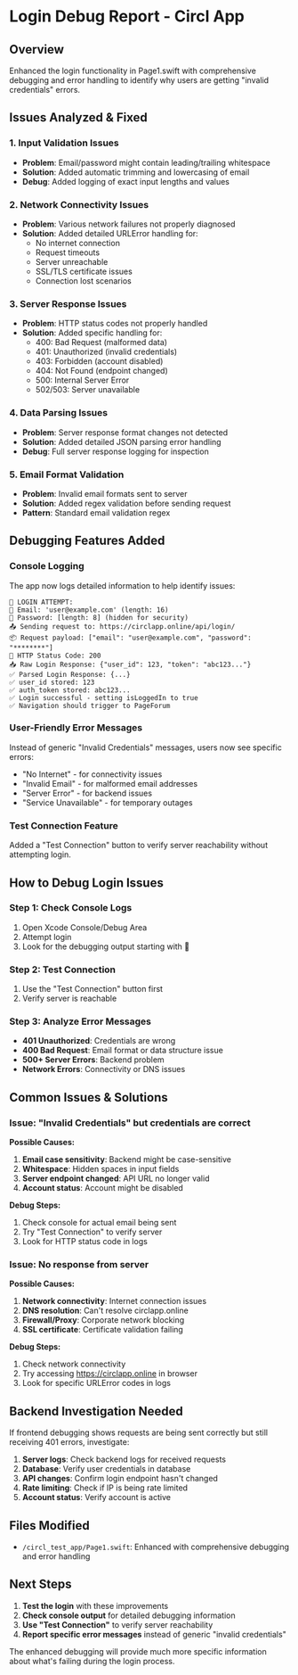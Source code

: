 # Login Debug Report - Circl App

## Overview
Enhanced the login functionality in Page1.swift with comprehensive debugging and error handling to identify why users are getting "invalid credentials" errors.

## Issues Analyzed & Fixed

### 1. **Input Validation Issues**
- **Problem**: Email/password might contain leading/trailing whitespace
- **Solution**: Added automatic trimming and lowercasing of email
- **Debug**: Added logging of exact input lengths and values

### 2. **Network Connectivity Issues**
- **Problem**: Various network failures not properly diagnosed
- **Solution**: Added detailed URLError handling for:
  - No internet connection
  - Request timeouts
  - Server unreachable
  - SSL/TLS certificate issues
  - Connection lost scenarios

### 3. **Server Response Issues**
- **Problem**: HTTP status codes not properly handled
- **Solution**: Added specific handling for:
  - 400: Bad Request (malformed data)
  - 401: Unauthorized (invalid credentials)
  - 403: Forbidden (account disabled)
  - 404: Not Found (endpoint changed)
  - 500: Internal Server Error
  - 502/503: Server unavailable

### 4. **Data Parsing Issues**
- **Problem**: Server response format changes not detected
- **Solution**: Added detailed JSON parsing error handling
- **Debug**: Full server response logging for inspection

### 5. **Email Format Validation**
- **Problem**: Invalid email formats sent to server
- **Solution**: Added regex validation before sending request
- **Pattern**: Standard email validation regex

## Debugging Features Added

### Console Logging
The app now logs detailed information to help identify issues:

```
🔐 LOGIN ATTEMPT:
📧 Email: 'user@example.com' (length: 16)
🔑 Password: [length: 8] (hidden for security)
📤 Sending request to: https://circlapp.online/api/login/
📦 Request payload: ["email": "user@example.com", "password": "********"]
📡 HTTP Status Code: 200
📥 Raw Login Response: {"user_id": 123, "token": "abc123..."}
✅ Parsed Login Response: {...}
✅ user_id stored: 123
✅ auth_token stored: abc123...
✅ Login successful - setting isLoggedIn to true
✅ Navigation should trigger to PageForum
```

### User-Friendly Error Messages
Instead of generic "Invalid Credentials" messages, users now see specific errors:
- "No Internet" - for connectivity issues
- "Invalid Email" - for malformed email addresses
- "Server Error" - for backend issues
- "Service Unavailable" - for temporary outages

### Test Connection Feature
Added a "Test Connection" button to verify server reachability without attempting login.

## How to Debug Login Issues

### Step 1: Check Console Logs
1. Open Xcode Console/Debug Area
2. Attempt login
3. Look for the debugging output starting with 🔐

### Step 2: Test Connection
1. Use the "Test Connection" button first
2. Verify server is reachable

### Step 3: Analyze Error Messages
- **401 Unauthorized**: Credentials are wrong
- **400 Bad Request**: Email format or data structure issue
- **500+ Server Errors**: Backend problem
- **Network Errors**: Connectivity or DNS issues

## Common Issues & Solutions

### Issue: "Invalid Credentials" but credentials are correct
**Possible Causes:**
1. **Email case sensitivity**: Backend might be case-sensitive
2. **Whitespace**: Hidden spaces in input fields
3. **Server endpoint changed**: API URL no longer valid
4. **Account status**: Account might be disabled

**Debug Steps:**
1. Check console for actual email being sent
2. Try "Test Connection" to verify server
3. Look for HTTP status code in logs

### Issue: No response from server
**Possible Causes:**
1. **Network connectivity**: Internet connection issues
2. **DNS resolution**: Can't resolve circlapp.online
3. **Firewall/Proxy**: Corporate network blocking
4. **SSL certificate**: Certificate validation failing

**Debug Steps:**
1. Check network connectivity
2. Try accessing https://circlapp.online in browser
3. Look for specific URLError codes in logs

## Backend Investigation Needed

If frontend debugging shows requests are being sent correctly but still receiving 401 errors, investigate:

1. **Server logs**: Check backend logs for received requests
2. **Database**: Verify user credentials in database
3. **API changes**: Confirm login endpoint hasn't changed
4. **Rate limiting**: Check if IP is being rate limited
5. **Account status**: Verify account is active

## Files Modified
- `/circl_test_app/Page1.swift`: Enhanced with comprehensive debugging and error handling

## Next Steps

1. **Test the login** with these improvements
2. **Check console output** for detailed debugging information
3. **Use "Test Connection"** to verify server reachability
4. **Report specific error messages** instead of generic "invalid credentials"

The enhanced debugging will provide much more specific information about what's failing during the login process.
